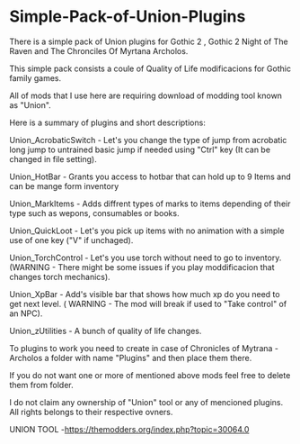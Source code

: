 # Simple-Pack-of-Union-Plugins
There is a simple pack of Union plugins for Gothic 2 , Gothic 2 Night of The Raven and The Chronciles Of Myrtana Archolos.


This simple pack consists a coule of Quality of Life modificacions for Gothic family games.

All of mods that I use here are requiring download of modding tool known as "Union". 

Here is a summary of plugins and short descriptions:

Union_AcrobaticSwitch - Let's you change the type of jump from acrobatic long jump to untrained basic jump if needed using "Ctrl" key (It can be changed in file setting).


Union_HotBar - Grants you access to hotbar that can hold up to 9 Items and can be mange form inventory


Union_MarkItems - Adds diffrent types of marks to items depending of their type such as wepons, consumables or books.


Union_QuickLoot - Let's you pick up items with no animation with a simple use of one key ("V" if unchaged).


Union_TorchControl - Let's you use torch without need to go to inventory. (WARNING - There might be some issues if you play moddificacion that changes torch mechanics).


Union_XpBar - Add's visible bar that shows how much xp do you need to get next level. ( WARNING - The mod will break if used to "Take control" of an NPC).


Union_zUtilities - A bunch of quality of life changes.



To plugins to work you need to create in case of Chronicles of Mytrana - Archolos a folder with name "Plugins" and then place them there.

If you do not want one or more of mentioned above mods feel free to delete them from folder.


I do not claim any ownership of "Union" tool or any of mencioned plugins. All rights belongs to their respective ovners.


UNION TOOL -https://themodders.org/index.php?topic=30064.0
